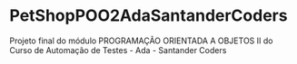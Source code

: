 # PetShopPOO2AdaSantanderCoders
Projeto final do módulo PROGRAMAÇÃO ORIENTADA A OBJETOS II do Curso de Automação de Testes - Ada - Santander Coders
